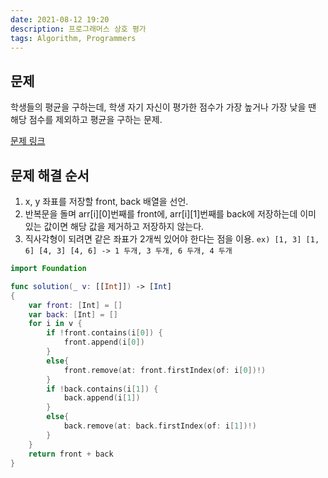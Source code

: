 ```yaml
---
date: 2021-08-12 19:20
description: 프로그래머스 상호 평가
tags: Algorithm, Programmers
---
```


## 문제

학생들의 평균을 구하는데, 학생 자기 자신이 평가한 점수가 가장 높거나 가장 낮을 땐 해당 점수를 제외하고 평균을 구하는 문제.

[문제 링크](https://programmers.co.kr/learn/courses/30/lessons/83201)

## 문제 해결 순서
1. x, y 좌표를 저장할 front, back 배열을 선언.
2. 반복문을 돌며 arr[i][0]번째를 front에, arr[i][1]번째를 back에 저장하는데 이미 있는 값이면 해당 값을 제거하고 저장하지 않는다.
3. 직사각형이 되려면 같은 좌표가 2개씩 있어야 한다는 점을 이용. `ex) [1, 3] [1, 6] [4, 3] [4, 6] -> 1 두개, 3 두개, 6 두개, 4 두개`

```swift
import Foundation

func solution(_ v: [[Int]]) -> [Int]
{   
    var front: [Int] = []
    var back: [Int] = []
    for i in v {
        if !front.contains(i[0]) {
            front.append(i[0])
        }
        else{
            front.remove(at: front.firstIndex(of: i[0])!)
        }
        if !back.contains(i[1]) {
            back.append(i[1])
        }
        else{
            back.remove(at: back.firstIndex(of: i[1])!)
        }
    }
    return front + back
}
```
